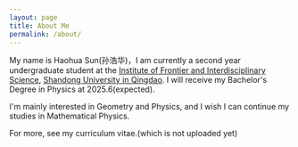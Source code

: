 ```yaml
---
layout: page
title: About Me
permalink: /about/
---
```


My name is Haohua Sun(孙浩华)，I am currently a second year undergraduate student at the [Institute of Frontier and Interdisciplinary Science](https://frontier.qd.sdu.edu.cn), [Shandong University in Qingdao](https://www.qdxq.sdu.edu.cn). I will receive my Bachelor's Degree in Physics at 2025.6(expected).

I'm mainly interested in Geometry and Physics, and I wish I can continue my studies in Mathematical Physics.

For more, see my curriculum vitae.(which is not uploaded yet)



